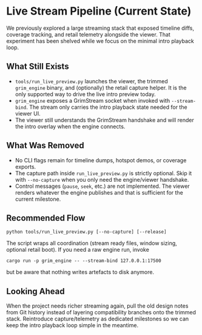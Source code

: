 # Live Stream Pipeline (Current State)

We previously explored a large streaming stack that exposed timeline diffs,
coverage tracking, and retail telemetry alongside the viewer. That experiment
has been shelved while we focus on the minimal intro playback loop.

## What Still Exists
- `tools/run_live_preview.py` launches the viewer, the trimmed `grim_engine`
  binary, and (optionally) the retail capture helper. It is the only supported
  way to drive the live intro preview today.
- `grim_engine` exposes a GrimStream socket when invoked with `--stream-bind`.
  The stream only carries the intro playback state needed for the viewer UI.
- The viewer still understands the GrimStream handshake and will render the
  intro overlay when the engine connects.

## What Was Removed
- No CLI flags remain for timeline dumps, hotspot demos, or coverage exports.
- The capture path inside `run_live_preview.py` is strictly optional. Skip it
  with `--no-capture` when you only need the engine/viewer handshake.
- Control messages (`pause`, `seek`, etc.) are not implemented. The viewer
  renders whatever the engine publishes and that is sufficient for the current
  milestone.

## Recommended Flow

```
python tools/run_live_preview.py [--no-capture] [--release]
```

The script wraps all coordination (stream ready files, window sizing, optional
retail boot). If you need a raw engine run, invoke

```
cargo run -p grim_engine -- --stream-bind 127.0.0.1:17500
```

but be aware that nothing writes artefacts to disk anymore.

## Looking Ahead

When the project needs richer streaming again, pull the old design notes from
Git history instead of layering compatibility branches onto the trimmed stack.
Reintroduce capture/telemetry as dedicated milestones so we can keep the intro
playback loop simple in the meantime.
